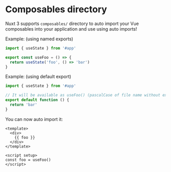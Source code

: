 # Composables directory

Nuxt 3 supports `composables/` directory to auto import your Vue composables into your application and use using auto imports!


Example: (using named exports)

```js [composables/useFoo.ts]
import { useState } from '#app'

export const useFoo = () => {
  return useState('foo', () => 'bar')
}
```

Example: (using default export)

```js [composables/use-foo.ts or composables/useFoo.ts]
import { useState } from '#app'

// It will be available as useFoo() (pascalCase of file name without extension)
export default function () {
  return 'bar'
}
```

You can now auto import it:

```vue [app.vue]
<template>
  <div>
    {{ foo }}
  </div>
</template>

<script setup>
const foo = useFoo()
</script>
```

